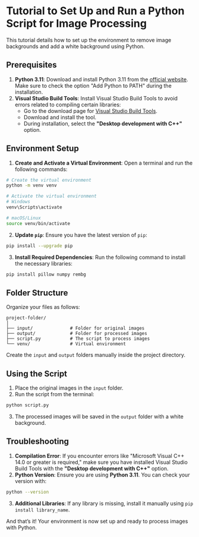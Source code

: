 # Tutorial to Set Up and Run a Python Script for Image Processing

This tutorial details how to set up the environment to remove image backgrounds and add a white background using Python.

## Prerequisites

1. **Python 3.11**: Download and install Python 3.11 from the [official website](https://www.python.org/). Make sure to check the option "Add Python to PATH" during the installation.
2. **Visual Studio Build Tools**: Install Visual Studio Build Tools to avoid errors related to compiling certain libraries:
   - Go to the download page for [Visual Studio Build Tools](https://visualstudio.microsoft.com/visual-cpp-build-tools/).
   - Download and install the tool.
   - During installation, select the **"Desktop development with C++"** option.

## Environment Setup

1. **Create and Activate a Virtual Environment**: Open a terminal and run the following commands:

```bash
# Create the virtual environment
python -m venv venv

# Activate the virtual environment
# Windows
venv\Scripts\activate

# macOS/Linux
source venv/bin/activate
```

2. **Update `pip`**: Ensure you have the latest version of `pip`:

```bash
pip install --upgrade pip
```

3. **Install Required Dependencies**: Run the following command to install the necessary libraries:

```bash
pip install pillow numpy rembg
```

## Folder Structure

Organize your files as follows:

```
project-folder/
│
├── input/              # Folder for original images
├── output/             # Folder for processed images
├── script.py           # The script to process images
└── venv/               # Virtual environment
```

Create the `input` and `output` folders manually inside the project directory.

## Using the Script

1. Place the original images in the `input` folder.
2. Run the script from the terminal:

```bash
python script.py
```

3. The processed images will be saved in the `output` folder with a white background.

## Troubleshooting

1. **Compilation Error**: If you encounter errors like "Microsoft Visual C++ 14.0 or greater is required," make sure you have installed Visual Studio Build Tools with the **"Desktop development with C++"** option.
2. **Python Version**: Ensure you are using **Python 3.11**. You can check your version with:

```bash
python --version
```

3. **Additional Libraries**: If any library is missing, install it manually using `pip install library_name`.

And that’s it! Your environment is now set up and ready to process images with Python.
